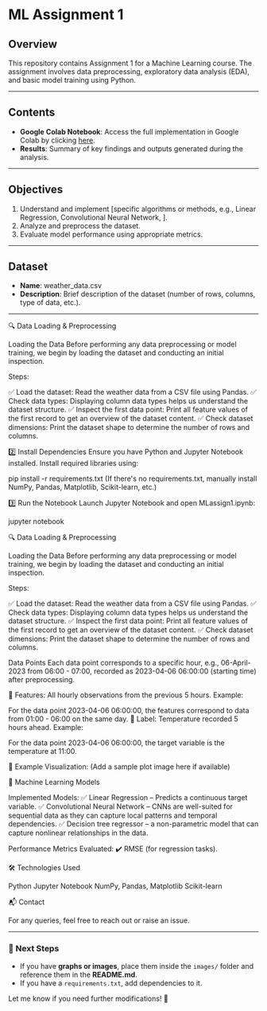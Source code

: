 # ML Assignment 1

## Overview

This repository contains Assignment 1 for a Machine Learning course. The assignment involves data preprocessing, exploratory data analysis (EDA), and basic model training using Python.

---

## Contents

- **Google Colab Notebook**: Access the full implementation in Google Colab by clicking [here](https://colab.research.google.com/drive/1RAKewTWPT56YooUVixGvHxEndHx2mExJ).
- **Results**: Summary of key findings and outputs generated during the analysis.

---

## Objectives

1. Understand and implement [specific algorithms or methods, e.g., Linear Regression, Convolutional Neural Network, ].
2. Analyze and preprocess the dataset.
3. Evaluate model performance using appropriate metrics.

---

## Dataset

- **Name**: weather_data.csv
- **Description**: Brief description of the dataset (number of rows, columns, type of data, etc.).

---
🔍 Data Loading & Preprocessing

Loading the Data
Before performing any data preprocessing or model training, we begin by loading the dataset and conducting an initial inspection.

Steps:

✅ Load the dataset: Read the weather data from a CSV file using Pandas.
✅ Check data types: Displaying column data types helps us understand the dataset structure.
✅ Inspect the first data point: Print all feature values of the first record to get an overview of the dataset content.
✅ Check dataset dimensions: Print the dataset shape to determine the number of rows and columns.

2️⃣ Install Dependencies
Ensure you have Python and Jupyter Notebook installed. Install required libraries using:

pip install -r requirements.txt
(If there's no requirements.txt, manually install NumPy, Pandas, Matplotlib, Scikit-learn, etc.)

3️⃣ Run the Notebook
Launch Jupyter Notebook and open MLassign1.ipynb:

jupyter notebook

🔍 Data Loading & Preprocessing

Loading the Data
Before performing any data preprocessing or model training, we begin by loading the dataset and conducting an initial inspection.

Steps:

✅ Load the dataset: Read the weather data from a CSV file using Pandas.
✅ Check data types: Displaying column data types helps us understand the dataset structure.
✅ Inspect the first data point: Print all feature values of the first record to get an overview of the dataset content.
✅ Check dataset dimensions: Print the dataset shape to determine the number of rows and columns.

Data Points
Each data point corresponds to a specific hour, e.g., 06-April-2023 from 06:00 - 07:00, recorded as 2023-04-06 06:00:00 (starting time) after preprocessing.

📌 Features: All hourly observations from the previous 5 hours. Example:

For the data point 2023-04-06 06:00:00, the features correspond to data from 01:00 - 06:00 on the same day.
📌 Label: Temperature recorded 5 hours ahead. Example:

For the data point 2023-04-06 06:00:00, the target variable is the temperature at 11:00.

📌 Example Visualization:
(Add a sample plot image here if available)

🤖 Machine Learning Models

Implemented Models:
✅ Linear Regression – Predicts a continuous target variable.
✅ Convolutional Neural Network –  CNNs are well-suited for sequential data as they can capture local patterns and temporal dependencies.
✅ Decision tree regressor –  a non-parametric model that can capture nonlinear relationships in the data.

Performance Metrics Evaluated:
✔️ RMSE (for regression tasks).

🛠 Technologies Used

Python
Jupyter Notebook
NumPy, Pandas, Matplotlib
Scikit-learn

📬 Contact

For any queries, feel free to reach out or raise an issue.


---

### 🚀 Next Steps  
- If you have **graphs or images**, place them inside the `images/` folder and reference them in the **README.md**.  
- If you have a `requirements.txt`, add dependencies to it.  

Let me know if you need further modifications! 🚀







